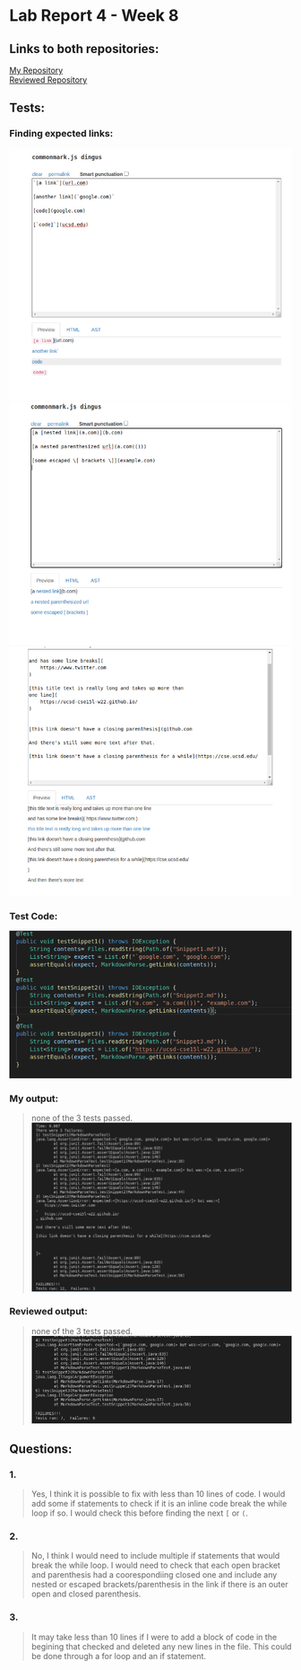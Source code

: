 # Lab Report 4 - Week 8
## Links to both repositories:
[My Repository](https://github.com/rkafle1/markdown-parse)<br>
[Reviewed Repository](https://github.com/5ean-github/markdown-parse)
## Tests: 
### Finding expected links:
![s1](snippet1.png)
![s2](snippet2.png)
![s3](snippet3.png)

### Test Code:
![TestCode](labr4tests.png)
### My output: 
> none of the 3 tests passed. 
![MyOut](labr4myout.png)
### Reviewed output:
> none of the 3 tests passed.
![ReviewedOut](labr4otherout.png)
## Questions:
### 1.
> Yes, I think it is possible to fix with less than 10 lines of code. I would add some if statements to check if it is an inline code break the while loop if so. I would check this before finding the next ```[``` or ```(```.
### 2.
> No, I think I would need to include multiple if statements that would break the while loop. I would need to check that each open bracket and parenthesis had a coorespondiing closed one and include any nested or escaped brackets/parenthesis in the link if there is an outer open and closed parenthesis.
### 3.
> It may take less than 10 lines if I were to add a block of code in the begining that checked and deleted any new lines in the file. This could be done through a for loop and an if statement. 


